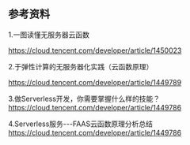 ## 参考资料

1.一图读懂无服务器云函数

https://cloud.tencent.com/developer/article/1450023

2.于弹性计算的无服务器化实践（云函数原理）

https://cloud.tencent.com/developer/article/1449789

3.做Serverless开发，你需要掌握什么样的技能？https://cloud.tencent.com/developer/article/1449786

4.Serverless服务---FAAS云函数原理分析总结 https://cloud.tencent.com/developer/article/1449786